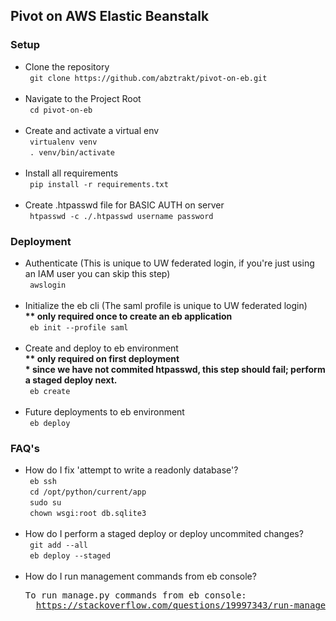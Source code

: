 <h2> Pivot on AWS Elastic Beanstalk </h2>

<h3> Setup </h3>

<ul>
  <li> 
  Clone the repository <br>
  <code> git clone https://github.com/abztrakt/pivot-on-eb.git </code>
  </li>

  <br>
  
  <li> 
  Navigate to the Project Root <br>
  <code> cd pivot-on-eb </code>
  </li>

  <br>
  
  <li> 
  Create and activate a virtual env <br>
  <code> virtualenv venv </code> <br>
  <code> . venv/bin/activate </code>
  </li>

  <br>
  
  <li> 
  Install all requirements <br>
  <code> pip install -r requirements.txt </code>
  </li>
  
  <br>
  
  <li> 
  Create .htpasswd file for BASIC AUTH on server <br>
  <code> htpasswd -c ./.htpasswd username password </code>
  </li>
</ul>

<h3> Deployment </h3>

<ul>
  <li> 
  Authenticate (This is unique to UW federated login, if you're just using an IAM user you can skip this step) <br>
  <code> awslogin </code>
  </li>
   
  <br>
  
  <li> 
  Initialize the eb cli (The saml profile is unique to UW federated login) <br>
  <strong> ** only required once to create an eb application </strong> <br>
  <code> eb init --profile saml </code>
  </li>
   
  <br>
  
  <li> 
  Create and deploy to eb environment <br>
  <strong> ** only required on first deployment </strong> <br>
  <strong> * since we have not commited htpasswd, this step should fail; perform a staged deploy next. </strong> <br>
  <code> eb create </code>
  </li>
   
  <br>
  
  <li> 
  Future deployments to eb environment <br>
  <code> eb deploy </code>
  </li>
</ul>

<h3> FAQ's </h3>

<ul>
  <li> 
  How do I fix 'attempt to write a readonly database'? <br>
  <code> eb ssh </code> <br>
  <code> cd /opt/python/current/app </code> <br>
  <code> sudo su </code> <br>
  <code> chown wsgi:root db.sqlite3 </code> 
  
  </li>
   
  <br>
  
  <li> 
  How do I perform a staged deploy or deploy uncommited changes? <br>
  <code> git add --all </code> <br>
  <code> eb deploy --staged </code>
  
  </li>
   
  <br>
  
  <li> 
  How do I run management commands from eb console? <br>
  <pre>To run manage.py commands from eb console: 
  <a href= 'https://stackoverflow.com/questions/19997343/run-manage-py-from-aws-eb-linux-instance'>https://stackoverflow.com/questions/19997343/run-manage-py-from-aws-eb-linux-instance</a></pre>

  </li>
</ul>
